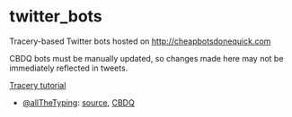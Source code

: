 # twitter_bots
Tracery-based Twitter bots hosted on http://cheapbotsdonequick.com

CBDQ bots must be manually updated, so changes made here may not be immediately reflected in tweets.

[Tracery tutorial](www.crystalcodepalace.com/traceryTut.html)

* [@allTheTyping](https://twitter.com/allTheTyping): [source](https://github.com/serin-delaunay/twitter_bots/tree/master/allTheTyping), [CBDQ](cheapbotsdonequick.com/source/alltheTyping)
